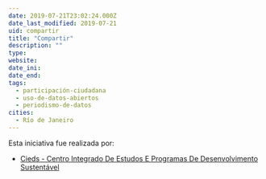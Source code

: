 ```yaml
---
date: 2019-07-21T23:02:24.000Z
date_last_modified: 2019-07-21
uid: compartir
title: "Compartir"
description: ""
type: 
website: 
date_ini: 
date_end: 
tags:
  - participación-ciudadana
  - uso-de-datos-abiertos
  - periodismo-de-datos
cities: 
  - Río de Janeiro
---
```


Esta iniciativa fue realizada por:

- [Cieds - Centro Integrado De Estudos E Programas De Desenvolvimento Sustentável](/i/cieds-centro-integrado-de-estudos-e-programas-de-desenvolvimento-sustentavel.html)
